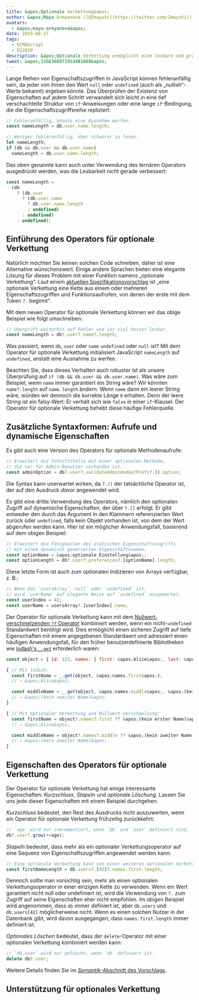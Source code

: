 ```yaml
---
title: &apos;Optionale Verkettung&apos;
author: &apos;Maya Armyanova ([@Zmayski](https://twitter.com/Zmayski)), Brecherin optionaler Verkettungen&apos;
avatars:
  - &apos;maya-armyanova&apos;
date: 2019-08-27
tags:
  - ECMAScript
  - ES2020
description: &apos;Optionale Verkettung ermöglicht eine lesbare und prägnante Ausdrucksweise von Eigenschaftszugriffen mit integriertem Nullwert-Check.&apos;
tweet: &apos;1166360971914481669&apos;
---
```

Lange Reihen von Eigenschaftszugriffen in JavaScript können fehleranfällig sein, da jeder von ihnen den Wert `null` oder `undefined` (auch als „nullish“-Werte bekannt) ergeben könnte. Das Überprüfen der Existenz von Eigenschaften auf jedem Schritt verwandelt sich leicht in eine tief verschachtelte Struktur von `if`-Anweisungen oder eine lange `if`-Bedingung, die die Eigenschaftszugriffsreihe repliziert:

<!--truncate-->
```js
// Fehleranfällig, könnte eine Ausnahme werfen.
const nameLength = db.user.name.length;

// Weniger fehleranfällig, aber schwerer zu lesen.
let nameLength;
if (db && db.user && db.user.name)
  nameLength = db.user.name.length;
```

Das oben genannte kann auch unter Verwendung des ternären Operators ausgedrückt werden, was die Lesbarkeit nicht gerade verbessert:

```js
const nameLength =
  (db
    ? (db.user
      ? (db.user.name
        ? db.user.name.length
        : undefined)
      : undefined)
    : undefined);
```

## Einführung des Operators für optionale Verkettung

Natürlich möchten Sie keinen solchen Code schreiben, daher ist eine Alternative wünschenswert. Einige andere Sprachen bieten eine elegante Lösung für dieses Problem mit einer Funktion namens „optionale Verkettung“. Laut einem [aktuellen Spezifikationsvorschlag](https://github.com/tc39/proposal-optional-chaining) ist „eine optionale Verkettung eine Kette aus einem oder mehreren Eigenschaftszugriffen und Funktionsaufrufen, von denen der erste mit dem Token `?.` beginnt“.

Mit dem neuen Operator für optionale Verkettung können wir das obige Beispiel wie folgt umschreiben:

```js
// Überprüft weiterhin auf Fehler und ist viel besser lesbar.
const nameLength = db?.user?.name?.length;
```

Was passiert, wenn `db`, `user` oder `name` `undefined` oder `null` ist? Mit dem Operator für optionale Verkettung initialisiert JavaScript `nameLength` auf `undefined`, anstatt eine Ausnahme zu werfen.

Beachten Sie, dass dieses Verhalten auch robuster ist als unsere Überprüfung auf `if (db && db.user && db.user.name)`. Was wäre zum Beispiel, wenn `name` immer garantiert ein String wäre? Wir könnten `name?.length` auf `name.length` ändern. Wenn `name` dann ein leerer String wäre, würden wir dennoch die korrekte Länge `0` erhalten. Denn der leere String ist ein falsy-Wert: Er verhält sich wie `false` in einer `if`-Klausel. Der Operator für optionale Verkettung behebt diese häufige Fehlerquelle.

## Zusätzliche Syntaxformen: Aufrufe und dynamische Eigenschaften

Es gibt auch eine Version des Operators für optionale Methodenaufrufe:

```js
// Erweitert die Schnittstelle mit einer optionalen Methode,
// die nur für Admin-Benutzer vorhanden ist.
const adminOption = db?.user?.validateAdminAndGetPrefs?.().option;
```

Die Syntax kann unerwartet wirken, da `?.()` der tatsächliche Operator ist, der auf den Ausdruck _davor_ angewendet wird.

Es gibt eine dritte Verwendung des Operators, nämlich den optionalen Zugriff auf dynamische Eigenschaften, der über `?.[]` erfolgt. Er gibt entweder den durch das Argument in den Klammern referenzierten Wert zurück oder `undefined`, falls kein Objekt vorhanden ist, von dem der Wert abgerufen werden kann. Hier ist ein möglicher Anwendungsfall, basierend auf dem obigen Beispiel:

```js
// Erweitert die Fähigkeiten des statischen Eigenschaftszugriffs
// mit einem dynamisch generierten Eigenschaftsnamen.
const optionName = &apos;optionale Einstellung&apos;;
const optionLength = db?.user?.preferences?.[optionName].length;
```

Diese letzte Form ist auch zum optionalen Indizieren von Arrays verfügbar, z. B.:

```js
// Wenn das `usersArray` `null` oder `undefined` ist,
// wird `userName` auf elegante Weise auf `undefined` ausgewertet.
const userIndex = 42;
const userName = usersArray?.[userIndex].name;
```

Der Operator für optionale Verkettung kann mit dem [Nullwert-verschmelzenden `??` Operator](/features/nullish-coalescing) kombiniert werden, wenn ein nicht-`undefined` Standardwert benötigt wird. Dies ermöglicht einen sicheren Zugriff auf tiefe Eigenschaften mit einem angegebenen Standardwert und adressiert einen häufigen Anwendungsfall, für den früher benutzerdefinierte Bibliotheken wie [lodash&apos;s `_.get`](https://lodash.dev/docs/4.17.15#get) erforderlich waren:

```js
const object = { id: 123, names: { first: &apos;Alice&apos;, last: &apos;Smith&apos; }};

{ // Mit lodash:
  const firstName = _.get(object, &apos;names.first&apos;);
  // → &apos;Alice&apos;

  const middleName = _.get(object, &apos;names.middle&apos;, &apos;(kein zweiter Name)&apos;);
  // → &apos;(kein zweiter Name)&apos;
}

{ // Mit optionaler Verkettung und Nullwert-Verschmelzung:
  const firstName = object?.names?.first ?? &apos;(kein erster Name)&apos;;
  // → &apos;Alice&apos;

  const middleName = object?.names?.middle ?? &apos;(kein zweiter Name)&apos;;
  // → &apos;(kein zweiter Name)&apos;
}
```

## Eigenschaften des Operators für optionale Verkettung

Der Operator für optionale Verkettung hat einige interessante Eigenschaften: _Kurzschluss_, _Stapeln_ und _optionale Löschung_. Lassen Sie uns jede dieser Eigenschaften mit einem Beispiel durchgehen.

_Kurzschluss_ bedeutet, den Rest des Ausdrucks nicht auszuwerten, wenn ein Operator für optionale Verkettung frühzeitig zurückkehrt:

```js
// `age` wird nur inkrementiert, wenn `db` und `user` definiert sind.
db?.user?.grow(++age);
```

_Stapeln_ bedeutet, dass mehr als ein optionaler Verkettungsoperator auf eine Sequenz von Eigenschaftszugriffen angewendet werden kann:

```js
// Eine optionale Verkettung kann von einer weiteren optionalen Verkettung gefolgt werden.
const firstNameLength = db.users?.[42]?.names.first.length;
```

Dennoch sollte man vorsichtig sein, mehr als einen optionalen Verkettungsoperator in einer einzigen Kette zu verwenden. Wenn ein Wert garantiert nicht null oder undefiniert ist, wird die Verwendung von `?.` zum Zugriff auf seine Eigenschaften eher nicht empfohlen. Im obigen Beispiel wird angenommen, dass `db` immer definiert ist, aber `db.users` und `db.users[42]` möglicherweise nicht. Wenn es einen solchen Nutzer in der Datenbank gibt, wird davon ausgegangen, dass `names.first.length` immer definiert ist.

_Optionales Löschen_ bedeutet, dass der `delete`-Operator mit einer optionalen Verkettung kombiniert werden kann:

```js
// `db.user` wird nur gelöscht, wenn `db` definiert ist.
delete db?.user;
```

Weitere Details finden Sie im [_Semantik_-Abschnitt des Vorschlags](https://github.com/tc39/proposal-optional-chaining#semantics).

## Unterstützung für optionales Verkettung

<feature-support chrome="80 https://bugs.chromium.org/p/v8/issues/detail?id=9553"
                 firefox="74 https://bugzilla.mozilla.org/show_bug.cgi?id=1566143"
                 safari="13.1 https://bugs.webkit.org/show_bug.cgi?id=200199"
                 nodejs="14 https://medium.com/@nodejs/node-js-version-14-available-now-8170d384567e"
                 babel="ja https://babeljs.io/docs/en/babel-plugin-proposal-optional-chaining"></feature-support>
